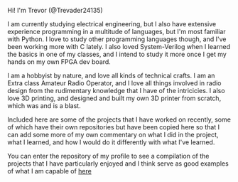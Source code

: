 Hi! I'm Trevor (@Trevader24135)

I am currently studying electrical engineering, but I also have extensive experience programming in a multitude of languages, but I'm most familiar with Python. I love to study other programming languages though, and I've been working more with C lately. I also loved System-Verilog when I learned the basics in one of my classes, and I intend to study it more once I get my hands on my own FPGA dev board.

I am a hobbyist by nature, and love all kinds of technical crafts. I am an Extra class Amateur Radio Operator, and I love all things involved in radio design from the rudimentary knowledge that I have of the intricicies. I also love 3D printing, and designed and built my own 3D printer from scratch, which was and is a blast.

Included here are some of the projects that I have worked on recently, some of which have their own repositories but have been copied here so that I can add some more of my own commentary on what I did in the project, what I learned, and how I would do it differently with what I've learned.

You can enter the repository of my profile to see a compilation of the projects that I have particularly enjoyed and I think serve as good examples of what I am capable of [here](https://github.com/Trevader24135/Trevader24135)